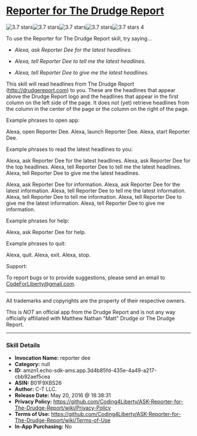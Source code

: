 # [Reporter for The Drudge Report](http://alexa.amazon.com/#skills/amzn1.echo-sdk-ams.app.3d4b85fd-435e-4a49-a217-cbb92aef5cea)
![3.7 stars](../../images/ic_star_black_18dp_1x.png)![3.7 stars](../../images/ic_star_black_18dp_1x.png)![3.7 stars](../../images/ic_star_black_18dp_1x.png)![3.7 stars](../../images/ic_star_half_black_18dp_1x.png)![3.7 stars](../../images/ic_star_border_black_18dp_1x.png) 4

To use the Reporter for The Drudge Report skill, try saying...

* *Alexa, ask Reporter Dee for the latest headlines.*

* *Alexa, tell Reporter Dee to tell me the latest headlines.*

* *Alexa, tell Reporter Dee to give me the latest headlines.*

This skill will read headlines from The Drudge Report (http://drudgereport.com) to you. These are the headlines that appear above the Drudge Report logo and the headlines that appear in the first column on the left side of the page. It does not (yet) retrieve headlines from the column in the center of the page or the column on the right of the page.

Example phrases to open app:

Alexa, open Reporter Dee.
Alexa, launch Reporter Dee.
Alexa, start Reporter Dee.


Example phrases to read the latest headlines to you:

Alexa, ask Reporter Dee for the latest headlines.
Alexa, ask Reporter Dee for the top headlines.
Alexa, tell Reporter Dee to tell me the latest headlines.
Alexa, tell Reporter Dee to give me the latest headlines.

Alexa, ask Reporter Dee for information.
Alexa, ask Reporter Dee for the latest information.
Alexa, tell Reporter Dee to tell me the latest information.
Alexa, tell Reporter Dee to tell me information.
Alexa, tell Reporter Dee to give me the latest information.
Alexa, tell Reporter Dee to give me information.

Example phrases for help: 

Alexa, ask Reporter Dee for help. 


Example phrases to quit: 

Alexa, quit.
Alexa, exit. 
Alexa, stop. 


Support: 

To report bugs or to provide suggestions, please send an email to CodeForLiberty@gmail.com.

-------

All trademarks and copyrights are the property of their respective owners.

This is *NOT* an official app from the Drudge Report and is not any way officially affiliated with Matthew Nathan "Matt" Drudge or The Drudge Report.

***

### Skill Details

* **Invocation Name:** reporter dee
* **Category:** null
* **ID:** amzn1.echo-sdk-ams.app.3d4b85fd-435e-4a49-a217-cbb92aef5cea
* **ASIN:** B01F9XBS26
* **Author:** C-T LLC.
* **Release Date:** May 20, 2016 @ 18:38:31
* **Privacy Policy:** https://github.com/Coding4Liberty/ASK-Reporter-for-The-Drudge-Report/wiki/Privacy-Policy
* **Terms of Use:** https://github.com/Coding4Liberty/ASK-Reporter-for-The-Drudge-Report/wiki/Terms-of-Use
* **In-App Purchasing:** No
